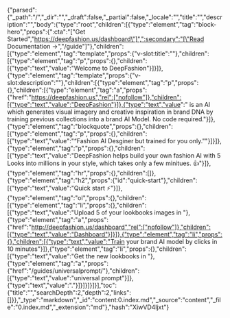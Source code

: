 {"parsed":{"_path":"/","_dir":"","_draft":false,"_partial":false,"_locale":"","title":"","description":"","body":{"type":"root","children":[{"type":"element","tag":"block-hero","props":{":cta":"[\"Get Started\",\"https://deepfashion.us/dashboard\"]",":secondary":"[\"Read Documentation →\",\"/guide\"]"},"children":[{"type":"element","tag":"template","props":{"v-slot:title":""},"children":[{"type":"element","tag":"p","props":{},"children":[{"type":"text","value":"Welcome to DeepFashion"}]}]},{"type":"element","tag":"template","props":{"v-slot:description":""},"children":[{"type":"element","tag":"p","props":{},"children":[{"type":"element","tag":"a","props":{"href":"https://deepfashion.us","rel":["nofollow"]},"children":[{"type":"text","value":"DeepFashion"}]},{"type":"text","value":" is an AI which generates visual imagery and creative inspiration in brand DNA by training previous collections into a brand AI Model. No code required."}]},{"type":"element","tag":"blockquote","props":{},"children":[{"type":"element","tag":"p","props":{},"children":[{"type":"text","value":"“Fashion AI Desginer but trained for you only.\""}]}]},{"type":"element","tag":"p","props":{},"children":[{"type":"text","value":"DeepFashion helps build your own fashion AI with 5 Looks into millions in your style, which takes only a few minitues.  👍"}]},{"type":"element","tag":"hr","props":{},"children":[]},{"type":"element","tag":"h2","props":{"id":"quick-start"},"children":[{"type":"text","value":"Quick start ⚡"}]},{"type":"element","tag":"ol","props":{},"children":[{"type":"element","tag":"li","props":{},"children":[{"type":"text","value":"Upload 5 of your lookbooks images in "},{"type":"element","tag":"a","props":{"href":"http://deepfashion.us/dashboard","rel":["nofollow"]},"children":[{"type":"text","value":"Dashboard"}]}]},{"type":"element","tag":"li","props":{},"children":[{"type":"text","value":"Train your brand AI model by clicks in 10 minutes"}]},{"type":"element","tag":"li","props":{},"children":[{"type":"text","value":"Get the new lookbooks in "},{"type":"element","tag":"a","props":{"href":"/guides/universalprompt/"},"children":[{"type":"text","value":"universal prompt"}]},{"type":"text","value":"."}]}]}]}]}],"toc":{"title":"","searchDepth":2,"depth":2,"links":[]}},"_type":"markdown","_id":"content:0.index.md","_source":"content","_file":"0.index.md","_extension":"md"},"hash":"XiwVD4ljxt"}
